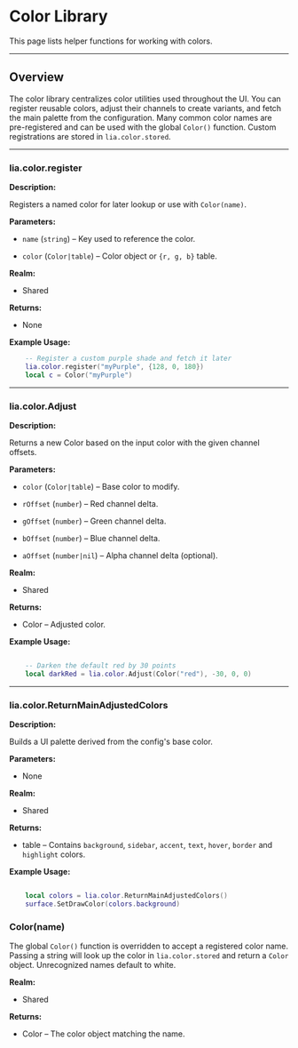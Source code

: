 # Color Library

This page lists helper functions for working with colors.

---

## Overview

The color library centralizes color utilities used throughout the UI. You can register reusable colors, adjust their channels to create variants, and fetch the main palette from the configuration. Many common color names are pre-registered and can be used with the global `Color()` function. Custom registrations are stored in `lia.color.stored`.

---

### lia.color.register

**Description:**

Registers a named color for later lookup or use with `Color(name)`.

**Parameters:**

* `name` (`string`) – Key used to reference the color.


* `color` (`Color|table`) – Color object or `{r, g, b}` table.


**Realm:**

* Shared


**Returns:**

* None


**Example Usage:**

```lua
    -- Register a custom purple shade and fetch it later
    lia.color.register("myPurple", {128, 0, 180})
    local c = Color("myPurple")
```

---

### lia.color.Adjust

**Description:**

Returns a new Color based on the input color with the given channel offsets.

**Parameters:**

* `color` (`Color|table`) – Base color to modify.


* `rOffset` (`number`) – Red channel delta.


* `gOffset` (`number`) – Green channel delta.


* `bOffset` (`number`) – Blue channel delta.


* `aOffset` (`number|nil`) – Alpha channel delta (optional).


**Realm:**

* Shared


**Returns:**

* Color – Adjusted color.


**Example Usage:**

```lua

    -- Darken the default red by 30 points
    local darkRed = lia.color.Adjust(Color("red"), -30, 0, 0)
```

---

### lia.color.ReturnMainAdjustedColors

**Description:**

Builds a UI palette derived from the config's base color.

**Parameters:**

* None


**Realm:**

* Shared


**Returns:**

* table – Contains `background`, `sidebar`, `accent`, `text`, `hover`, `border` and `highlight` colors.


**Example Usage:**

```lua

    local colors = lia.color.ReturnMainAdjustedColors()
    surface.SetDrawColor(colors.background)
```

### Color(name)

The global `Color()` function is overridden to accept a registered color name.
Passing a string will look up the color in `lia.color.stored` and return a
`Color` object. Unrecognized names default to white.

**Realm:**

* Shared

**Returns:**

* Color – The color object matching the name.


